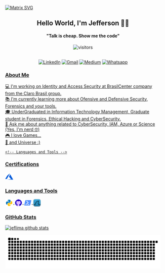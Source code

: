   [![Matrix SVG](https://raw.githubusercontent.com/rodrigograca31/rodrigograca31/master/matrix.svg)](https://www.youtube.com/watch?v=SDkAGkd4NLc) 
<p>
  <h2 align="center"><b>Hello World, I'm Jefferson 🐱‍💻</b></h2>
</p>

<p>
  <h4 align="center"><b>"Talk is cheap. Show me the code"</b></h4>
</p>

<p align="center">
    <img align="center" alt="visitors" src="https://gpvc.arturio.dev/jeflima" />
</p>

<p align="center">
<br>
<a href="https://www.linkedin.com/in/jsilvaalveslima"><img src="https://img.shields.io/badge/linkedin-%230077B5.svg?&style=for-the-badge&logo=linkedin&logoColor=white" alt="LinkedIn" /></a>
<a href="mailto:jsilvaalveslima@gmail.com?subject=Hello %20Jefferson!!"><img src="https://img.shields.io/badge/gmail-%23D14836.svg?&style=for-the-badge&logo=gmail&logoColor=white" alt="Gmail"/></a>
<a href="https://medium.com/@jeflima"><img src="https://img.shields.io/badge/Medium-12100E?style=for-the-badge&logo=medium&logoColor=white"alt="Medium" /></a>
<a href="https://encurtador.com.br/cqDIS"><img src="https://img.shields.io/badge/WhatsApp-25D366?style=for-the-badge&logo=whatsapp&logoColor=white" alt="Whatsapp"</a>
</p>

 <!-- About me -->
<h3>About Me</h3>
  
💻 I'm working on Identity and Access Security at BrasilCenter company from the Claro Brasil group.<br>
📚 I'm currently learning more about Ofensive and Defensive Security, Forensics and your tools.<br>
🎓 UnderGraduated in Information Technology Management, Graduate student in Forensics, Ethical Hacking and CyberSecurity.<br>
💬 Ask me about anything related to CyberSecurity, IAM, Azure or Science (Yes, I'm nerd :nerd_face:)<br>
🎮 I love Games...<br/>
🌌 and Universe :)
<div align="left">
  
    <!-- Languages and Tools -->
 <h3><b>Certifications</b></h3>
<img align="center" alt=" Microsoft Azure (AZ-900)" width="26px" src="https://github.com/jeflima/jeflima/blob/main/assets/azure.png" />

  
  <!-- Languages and Tools -->
 <h3><b>Languages and Tools</b></h3>
<img align="center" alt="Python" width="26px" src="https://github.com/jeflima/jeflima/blob/main/assets/python.png" />
<img align="center" alt="GitHub" width="26px" src="https://github.com/jeflima/jeflima/blob/main/assets/github.png" />
<img align="center" alt="PowerShell" width="26px" src="https://github.com/jeflima/jeflima/blob/main/assets/powershell.png" />
<img align="center" alt="PowerShell" width="26px" src="https://github.com/jeflima/jeflima/blob/main/assets/wireshark.png" />
  

  
  <!--  Stats -->
<h3>GitHub Stats</h3>

![jeflima github stats](https://github-readme-stats.vercel.app/api?username=jeflima&theme=nord&show_icons=true&count_private=true&line_height=20&title_color=FFFFFF&icon_color=FFFFFF&text_color=FFFFFF&bg_color=0D1117)

 ![Snake animation](https://github.com/jeflima/jeflima/blob/output/github-contribution-grid-snake.svg)



